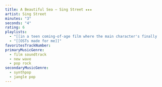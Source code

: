 ```yaml
---
title: A Beautiful Sea — Sing Street ★★★
artist: Sing Street
minutes: "3"
seconds: "4"
rating: 6
playlists:
  - "[[in a teen coming-of-age film where the main character's finally ready for the next chapter]]"
  - "[[OSTs made for me]]"
favoritesTrackNumber:
primaryMusicGenre:
  - film soundtrack
  - new wave
  - pop rock
secondaryMusicGenre:
  - synthpop
  - jangle pop
---
```

